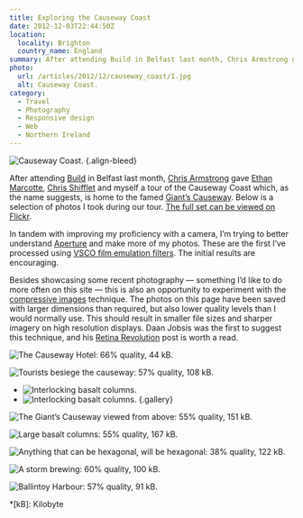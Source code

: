 ```yaml
---
title: Exploring the Causeway Coast
date: 2012-12-03T22:44:50Z
location:
  locality: Brighton
  country_name: England
summary: After attending Build in Belfast last month, Chris Armstrong gave Ethan Marcotte, Chris Shifflet and myself a tour of the Causeway Coast which, as the name suggests, is home to the famed Giant’s Causeway.
photo:
  url: /articles/2012/12/causeway_coast/1.jpg
  alt: Causeway Coast.
category:
  - Travel
  - Photography
  - Responsive design
  - Web
  - Northern Ireland
---
```

![Causeway Coast.](1.jpg)
{.align-bleed}

After attending [Build][1] in Belfast last month, [Chris Armstrong][2] gave [Ethan Marcotte][3], [Chris Shifflet][4] and myself a tour of the Causeway Coast which, as the name suggests, is home to the famed [Giant’s Causeway][5]. Below is a selection of photos I took during our tour. [The full set can be viewed on Flickr][6].

In tandem with improving my proficiency with a camera, I’m trying to better understand [Aperture][7] and make more of my photos. These are the first I’ve processed using [VSCO film emulation filters][8]. The initial results are encouraging.

Besides showcasing some recent photography — something I’d like to do more often on this site — this is also an opportunity to experiment with the [compressive images][9] technique. The photos on this page have been saved with larger dimensions than required, but also lower quality levels than I would normally use. This should result in smaller file sizes and sharper imagery on high resolution displays. Daan Jobsis was the first to suggest this technique, and his [Retina Revolution][10] post is worth a read.

![](2.jpg 'The Causeway Hotel: 66% quality, 44 kB.')

![](3.jpg 'Tourists besiege the causeway: 57% quality, 108 kB.')

* ![Interlocking basalt columns.](4.jpg 'Interlocking basalt columns: 55% quality, 63 kB.')
* ![Interlocking basalt columns.](5.jpg 'Interlocking basalt columns: 58% quality, 35 kB.')
  {.gallery}

![](6.jpg 'The Giant’s Causeway viewed from above: 55% quality, 151 kB.')

![](7.jpg 'Large basalt columns: 55% quality, 167 kB.')

![](8.jpg 'Anything that can be hexagonal, will be hexagonal: 38% quality, 122 kB.')

![](9.jpg 'A storm brewing: 60% quality, 100 kB.')

![](10.jpg 'Ballintoy Harbour: 57% quality, 91 kB.')

[1]: http://2012.buildconf.com/
[2]: http://chris-armstrong.com/
[3]: https://ethanmarcotte.com/
[4]: http://shiflett.org/
[5]: https://en.wikipedia.org/wiki/Giants_Causeway
[6]: https://www.flickr.com/photos/paulrobertlloyd/sets/72157632145059113/
[7]: http://www.apple.com/aperture/
[8]: http://visualsupply.co/film/01/aperture3
[9]: http://www.filamentgroup.com/lab/rwd_img_compression/
[10]: http://blog.netvlies.nl/design-interactie/retina-revolution/

*[kB]: Kilobyte
